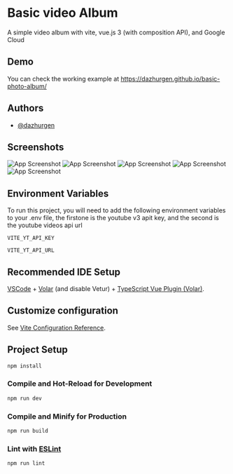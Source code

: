 
# Basic video Album

A simple video album with vite, vue.js 3 (with composition API), and Google Cloud



## Demo

You can check the working example at https://dazhurgen.github.io/basic-photo-album/


## Authors

- [@dazhurgen](https://www.github.com/dazhurgen)


## Screenshots

![App Screenshot](https://i.postimg.cc/BQDWrWs8/Screenshot-2023-04-30-180118.png)
![App Screenshot](https://i.postimg.cc/YCHckXqd/Screenshot-2023-04-30-180156.png)
![App Screenshot](https://i.postimg.cc/fRjGbxVD/Screenshot-2023-04-30-180216.png)
![App Screenshot](https://i.postimg.cc/6QWD4yZR/Screenshot-2023-04-30-180228.png)
![App Screenshot](https://i.postimg.cc/sX88LmN9/Screenshot-2023-04-30-180303.png)





## Environment Variables

To run this project, you will need to add the following environment variables to your .env file, the firstone is the youtube v3 apit key, and the second is the youtube videos api url

`VITE_YT_API_KEY`

`VITE_YT_API_URL`


## Recommended IDE Setup

[VSCode](https://code.visualstudio.com/) + [Volar](https://marketplace.visualstudio.com/items?itemName=Vue.volar) (and disable Vetur) + [TypeScript Vue Plugin (Volar)](https://marketplace.visualstudio.com/items?itemName=Vue.vscode-typescript-vue-plugin).

## Customize configuration

See [Vite Configuration Reference](https://vitejs.dev/config/).

## Project Setup

```sh
npm install
```

### Compile and Hot-Reload for Development

```sh
npm run dev
```

### Compile and Minify for Production

```sh
npm run build
```

### Lint with [ESLint](https://eslint.org/)

```sh
npm run lint
```

